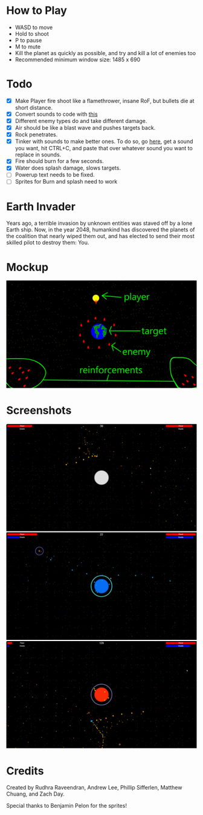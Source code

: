 How to Play
=======
* WASD to move
* Hold to shoot
* P to pause
* M to mute
* Kill the planet as quickly as possible, and try and kill a lot of enemies too
* Recommended minimum window size: 1485 x 690

Todo
=====
- [X] Make Player fire shoot like a flamethrower, insane RoF, but bullets die at short distance. 
- [X] Convert sounds to code with [this](https://github.com/mneubrand/jsfxr)
- [X] Different enemy types do and take different damage.
- [X] Air should be like a blast wave and pushes targets back. 
- [X] Rock penetrates. 
- [X] Tinker with sounds to make better ones. To do so, go [here](http://www.superflashbros.net/as3sfxr/), get a sound you want, hit CTRL+C, and paste that over whatever sound you want to replace in sounds.
- [X] Fire should burn for a few seconds. 
- [X] Water does splash damage, slows targets.  
- [ ] Powerup text needs to be fixed.  
- [ ] Sprites for Burn and splash need to work

Earth Invader
=====

Years ago, a terrible invasion by unknown entities was staved off by a lone Earth ship. Now, in the year 2048, humankind has discovered the planets of the coalition that nearly wiped them out, and has elected to send their most skilled pilot to destroy them: You.

Mockup
=====

![mockup](mockup.png)

Screenshots
=====
![1](1.png)
![2](2.png)
![3](3.png)

Credits
=========

Created by Rudhra Raveendran, Andrew Lee, Phillip Sifferlen, Matthew Chuang, and Zach Day.

Special thanks to Benjamin Pelon for the sprites!
